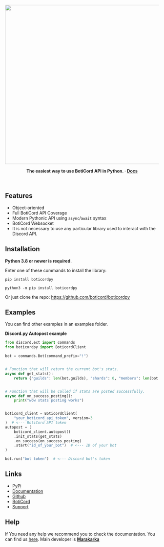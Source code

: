 <p align="center">
<img width="520" src="https://media.discordapp.net/attachments/929108234709639208/943873379809787964/boticordpylogo.png" alt="">
</p>

<p align="center">
  <b>
    The easiest way to use BotiCord API in Python.
    <span> · </span>
    <a href="https://py.boticord.top/">Docs</a>
  </b>
</p>

<p align="center">
<a href="https://pypi.org/project/boticordpy/"><img src="https://img.shields.io/pypi/dm/boticordpy?style=flat-square" alt=""></a>
<a href="https://pypi.org/project/boticordpy/"><img src="https://img.shields.io/pypi/v/boticordpy?style=flat-square" alt=""></a>
<a href="https://py.boticord.top/"><img src="https://img.shields.io/readthedocs/boticordpy?style=flat-square" alt=""></a>
</p>


<h2>Features</h2>

* Object-oriented
* Full BotiCord API Coverage
* Modern Pythonic API using `async`/`await` syntax
* BotiCord Websocket
* It is not necessary to use any particular library used to interact with the Discord API.

<h2>Installation</h2>

<b>Python 3.8 or newer is required.</b>

Enter one of these commands to install the library:

```
pip install boticordpy
```

```
python3 -m pip install boticordpy
```

Or just clone the repo: https://github.com/boticord/boticordpy

<h2>Examples</h2>

You can find other examples in an examples folder. 

**Discord.py Autopost example**

```py
from discord.ext import commands
from boticordpy import BoticordClient

bot = commands.Bot(command_prefix="!")


# Function that will return the current bot's stats.
async def get_stats():
    return {"guilds": len(bot.guilds), "shards": 0, "members": len(bot.users)}


# Function that will be called if stats are posted successfully.
async def on_success_posting():
    print("wow stats posting works")


boticord_client = BoticordClient(
    "your_boticord_api_token", version=3
)  # <--- BotiCord API token
autopost = (
    boticord_client.autopost()
    .init_stats(get_stats)
    .on_success(on_success_posting)
    .start("id_of_your_bot")  # <--- ID of your bot
)

bot.run("bot token")  # <--- Discord bot's token

```

<h2>Links</h2>

* [PyPi](https://pypi.org/project/boticordpy)
* [Documentation](https://py.boticord.top)
* [Github](https://github.com/boticord/boticordpy)
* [BotiCord](https://boticord.top/)
* [Support](https://boticord.top/discord)

<h2>Help</h2>

If You need any help we recommend you to check the documentation. You can find us [here](https://bcord.cc/support). Main developer is **[Marakarka](https://boticord.top/profile/585766846268047370)**
